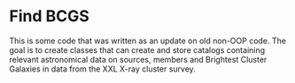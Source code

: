 # Find BCGS

This is some code that was written as an update on old non-OOP code. The goal is to create classes that can create and store catalogs 
containing relevant astronomical data on sources, members and Brightest Cluster Galaxies in data from the XXL X-ray cluster survey. 
